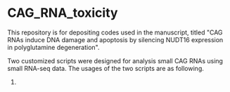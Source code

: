 # CAG_RNA_toxicity
This repository is for depositing codes used in the manuscript, titled "CAG RNAs induce DNA damage and apoptosis by silencing NUDT16 expression in polyglutamine degeneration".

Two customized scripts were designed for analysis small CAG RNAs using small RNA-seq data. The usages of the two scripts are as following.

1. 

